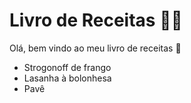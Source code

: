 # Livro de Receitas :man_cook:

Olá, bem vindo ao meu livro de receitas :wave:

- Strogonoff de frango
- Lasanha à bolonhesa
- Pavê
